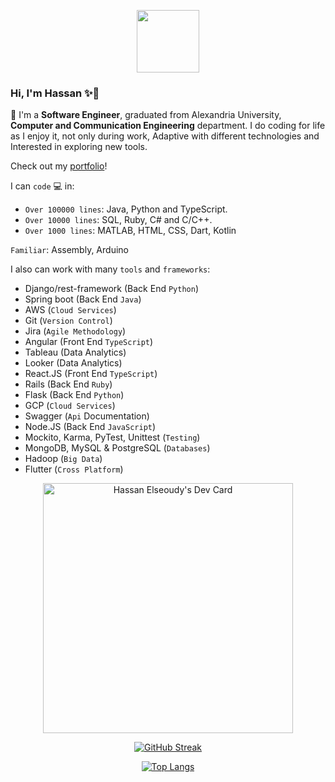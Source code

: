 <p align="center">
<img src="https://i.ibb.co/Zd5R33H/53fe04f9-8115-446a-8173-0831c55330ee-removebg-preview.png" width=100 height=100/>
</p>

### Hi, I'm Hassan ✨👋                                                  


🌱 I'm a **Software Engineer**, graduated from Alexandria University, **Computer and Communication Engineering** department.
I do coding for life as I enjoy it, not only during work, Adaptive with different technologies and Interested in exploring new tools.

Check out my <a href="https://hassan-elseoudy.github.io/" target="_blank">portfolio</a>!


I can `code` 💻 in:

- `Over 100000 lines`: Java, Python and TypeScript.
- `Over 10000 lines`: SQL, Ruby, C# and C/C++.
- `Over 1000 lines`: MATLAB, HTML, CSS, Dart, Kotlin

`Familiar`: Assembly, Arduino

I also can work with many `tools` and `frameworks`: 
- Django/rest-framework (Back End `Python`)
- Spring boot (Back End `Java`)
- AWS (`Cloud Services`) 
- Git (`Version Control`)
- Jira (`Agile Methodology`)
- Angular (Front End `TypeScript`) 
- Tableau (Data Analytics)
- Looker (Data Analytics)
- React.JS (Front End `TypeScript`) 
- Rails (Back End `Ruby`)
- Flask (Back End `Python`)
- GCP (`Cloud Services`) 
- Swagger (`Api` Documentation)
- Node.JS (Back End `JavaScript`)
- Mockito, Karma, PyTest, Unittest (`Testing`)
- MongoDB, MySQL & PostgreSQL (`Databases`)
- Hadoop (`Big Data`)
- Flutter (`Cross Platform`)


<div align="center"> 

<a href="https://app.daily.dev/hassan_elseoudy"><img src="https://api.daily.dev/devcards/6af415956a7d400e915a7db5fea15214.png?r=hk3" width="400" alt="Hassan Elseoudy's Dev Card"/></a>

[![GitHub Streak](http://github-readme-streak-stats.herokuapp.com?user=hassan-elseoudy&theme=dark&background=000000)](https://git.io/streak-stats)

[![Top Langs](https://github-readme-stats.vercel.app/api/top-langs/?username=hassan-elseoudy&layout=compact&theme=vision-friendly-dark)](https://github.com/anuraghazra/github-readme-stats)
  
</div>

